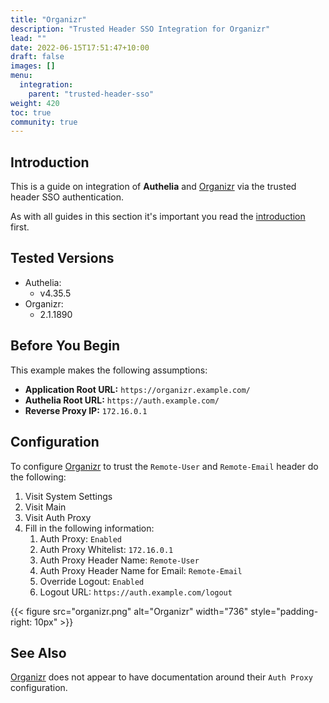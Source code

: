 ```yaml
---
title: "Organizr"
description: "Trusted Header SSO Integration for Organizr"
lead: ""
date: 2022-06-15T17:51:47+10:00
draft: false
images: []
menu:
  integration:
    parent: "trusted-header-sso"
weight: 420
toc: true
community: true
---
```


## Introduction

This is a guide on integration of __Authelia__ and [Organizr] via the trusted header SSO authentication.

As with all guides in this section it's important you read the [introduction](../introduction.md) first.

## Tested Versions

* Authelia:
  * v4.35.5
* Organizr:
  * 2.1.1890

## Before You Begin

This example makes the following assumptions:

* __Application Root URL:__ `https://organizr.example.com/`
* __Authelia Root URL:__ `https://auth.example.com/`
* __Reverse Proxy IP:__ `172.16.0.1`

## Configuration

To configure [Organizr] to trust the `Remote-User` and `Remote-Email` header do the following:

1. Visit System Settings
2. Visit Main
3. Visit Auth Proxy
4. Fill in the following information:
   1. Auth Proxy: `Enabled`
   2. Auth Proxy Whitelist: `172.16.0.1`
   3. Auth Proxy Header Name: `Remote-User`
   4. Auth Proxy Header Name for Email: `Remote-Email`
   5. Override Logout: `Enabled`
   6. Logout URL: `https://auth.example.com/logout`

{{< figure src="organizr.png" alt="Organizr" width="736" style="padding-right: 10px" >}}

## See Also

[Organizr] does not appear to have documentation around their `Auth Proxy` configuration.

[Organizr]: https://organizr.app/
